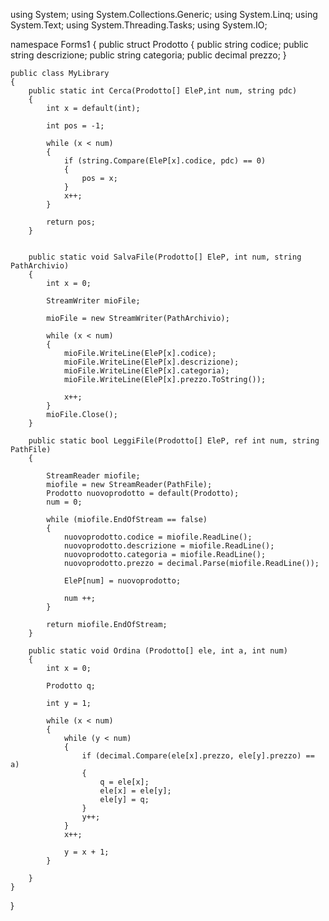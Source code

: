 using System;
using System.Collections.Generic;
using System.Linq;
using System.Text;
using System.Threading.Tasks;
using System.IO;


namespace Forms1
{
    public struct Prodotto
    {
        public string codice;
        public string descrizione;
        public string categoria;
        public decimal prezzo;
    }

    public class MyLibrary
    {
        public static int Cerca(Prodotto[] EleP,int num, string pdc)
        {
            int x = default(int);

            int pos = -1;

            while (x < num)
            {
                if (string.Compare(EleP[x].codice, pdc) == 0)
                {
                    pos = x;
                }
                x++;
            }

            return pos;
        }

       
        public static void SalvaFile(Prodotto[] EleP, int num, string PathArchivio)
        {
            int x = 0;

            StreamWriter mioFile;

            mioFile = new StreamWriter(PathArchivio);

            while (x < num)
            {
                mioFile.WriteLine(EleP[x].codice);
                mioFile.WriteLine(EleP[x].descrizione);
                mioFile.WriteLine(EleP[x].categoria);
                mioFile.WriteLine(EleP[x].prezzo.ToString());

                x++;
            }
            mioFile.Close();
        }

        public static bool LeggiFile(Prodotto[] EleP, ref int num, string PathFile)
        {

            StreamReader miofile;
            miofile = new StreamReader(PathFile);
            Prodotto nuovoprodotto = default(Prodotto);
            num = 0;

            while (miofile.EndOfStream == false)
            {
                nuovoprodotto.codice = miofile.ReadLine();
                nuovoprodotto.descrizione = miofile.ReadLine();
                nuovoprodotto.categoria = miofile.ReadLine();
                nuovoprodotto.prezzo = decimal.Parse(miofile.ReadLine());

                EleP[num] = nuovoprodotto;

                num ++;
            }

            return miofile.EndOfStream;
        }

        public static void Ordina (Prodotto[] ele, int a, int num)
        {
            int x = 0;

            Prodotto q;

            int y = 1;

            while (x < num)
            {
                while (y < num)
                {
                    if (decimal.Compare(ele[x].prezzo, ele[y].prezzo) == a)
                    {
                        q = ele[x];
                        ele[x] = ele[y];
                        ele[y] = q;
                    }
                    y++;
                }
                x++;

                y = x + 1;
            }

        }
    }
}
